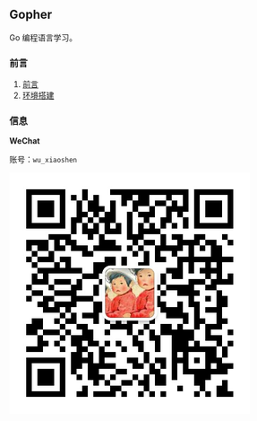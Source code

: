 ## Gopher

Go 编程语言学习。



### 前言

1. [前言](MarkDown/00-01.md)
2. [环境搭建](MarkDown/01-01.md)





### 信息

**WeChat**

账号：`wu_xiaoshen`

![wechat](Image/wechat.jpg)
